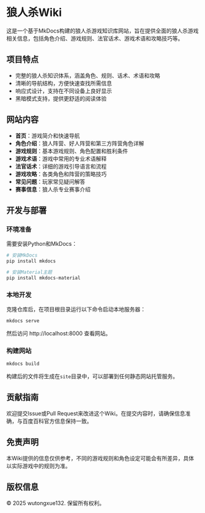 # 狼人杀Wiki

这是一个基于MkDocs构建的狼人杀游戏知识库网站，旨在提供全面的狼人杀游戏相关信息，包括角色介绍、游戏规则、法官话术、游戏术语和攻略技巧等。

## 项目特点

- 完整的狼人杀知识体系，涵盖角色、规则、话术、术语和攻略
- 清晰的导航结构，方便快速查找所需信息
- 响应式设计，支持在不同设备上良好显示
- 黑暗模式支持，提供更舒适的阅读体验

## 网站内容

- **首页**：游戏简介和快速导航
- **角色介绍**：狼人阵营、好人阵营和第三方阵营角色详解
- **游戏规则**：基本游戏规则、角色配置和胜利条件
- **游戏术语**：游戏中常用的专业术语解释
- **法官话术**：详细的游戏引导语言和流程
- **游戏攻略**：各类角色和阵营的策略技巧
- **常见问题**：玩家常见疑问解答
- **赛事信息**：狼人杀专业赛事介绍

## 开发与部署

### 环境准备

需要安装Python和MkDocs：

```bash
# 安装MkDocs
pip install mkdocs

# 安装Material主题
pip install mkdocs-material
```

### 本地开发

克隆仓库后，在项目根目录运行以下命令启动本地服务器：

```bash
mkdocs serve
```

然后访问 http://localhost:8000 查看网站。

### 构建网站

```bash
mkdocs build
```

构建后的文件将生成在`site`目录中，可以部署到任何静态网站托管服务。

## 贡献指南

欢迎提交Issue或Pull Request来改进这个Wiki。在提交内容时，请确保信息准确，与百度百科官方信息保持一致。

## 免责声明

本Wiki提供的信息仅供参考，不同的游戏规则和角色设定可能会有所差异，具体以实际游戏中的规则为准。

## 版权信息

© 2025 wutongxue132. 保留所有权利。
